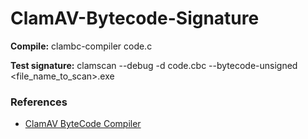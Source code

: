 # ClamAV-Bytecode-Signature

**Compile:** clambc-compiler code.c

**Test signature:** clamscan --debug -d code.cbc --bytecode-unsigned <file_name_to_scan>.exe

### References
* [ClamAV ByteCode Compiler](https://github.com/Cisco-Talos/clamav-bytecode-compiler)
